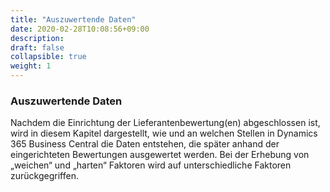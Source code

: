 ```yaml
---
title: "Auszuwertende Daten"
date: 2020-02-28T10:08:56+09:00
description: 
draft: false
collapsible: true
weight: 1
---
```

### Auszuwertende Daten

Nachdem die Einrichtung der Lieferantenbewertung(en) abgeschlossen ist, wird in diesem 
Kapitel dargestellt, wie und an welchen Stellen in Dynamics 365 Business Central die Daten 
entstehen, die später anhand der eingerichteten Bewertungen ausgewertet werden. Bei der 
Erhebung von „weichen“ und „harten“ Faktoren wird auf unterschiedliche Faktoren zurückgegriffen. 